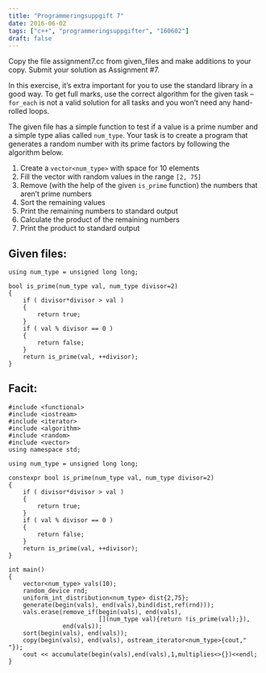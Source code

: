 ```yaml
---
title: "Programmeringsuppgift 7"
date: 2016-06-02
tags: ["c++", "programmeringsuppgifter", "160602"]
draft: false
---
```


Copy the file assignment7.cc from given_files and make additions to your copy. Submit your solution as Assignment #7.

In this exercise, it’s extra important for you to use the standard library in a good way. To get full marks, use the correct algorithm for the given task – ``for_each`` is not a valid solution for all tasks and you won’t need any hand-rolled loops.

The given file has a simple function to test if a value is a prime number and a simple type alias called ``num_type``.
Your task is to create a program that generates a random number with its prime factors by following the algorithm below.

1. Create a ``vector<num_type>`` with space for 10 elements
2. Fill the vector with random values in the range ``[2, 75]``
3. Remove (with the help of the given ``is_prime`` function) the numbers that aren’t prime numbers
4. Sort the remaining values
5. Print the remaining numbers to standard output
6. Calculate the product of the remaining numbers
7. Print the product to standard output

## Given files:
```
using num_type = unsigned long long;

bool is_prime(num_type val, num_type divisor=2)
{
    if ( divisor*divisor > val )
    {
        return true;
    }
    if ( val % divisor == 0 )
    {
        return false;
    }
    return is_prime(val, ++divisor);
}

```

## Facit:
```
#include <functional>
#include <iostream>
#include <iterator>
#include <algorithm>
#include <random>
#include <vector>
using namespace std;

using num_type = unsigned long long;

constexpr bool is_prime(num_type val, num_type divisor=2)
{
    if ( divisor*divisor > val )
    {
        return true;
    }
    if ( val % divisor == 0 )
    {
        return false;
    }
    return is_prime(val, ++divisor);
}

int main()
{
    vector<num_type> vals(10);
    random_device rnd;
    uniform_int_distribution<num_type> dist{2,75};
    generate(begin(vals), end(vals),bind(dist,ref(rnd)));
    vals.erase(remove_if(begin(vals), end(vals),
                         [](num_type val){return !is_prime(val);}),
               end(vals));
    sort(begin(vals), end(vals));
    copy(begin(vals), end(vals), ostream_iterator<num_type>{cout," "});
    cout << accumulate(begin(vals),end(vals),1,multiplies<>{})<<endl;
}

```
